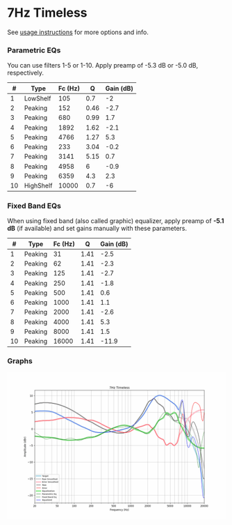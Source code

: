 # 7Hz Timeless
See [usage instructions](https://github.com/jaakkopasanen/AutoEq#usage) for more options and info.

### Parametric EQs
You can use filters 1-5 or 1-10. Apply preamp of -5.3 dB or -5.0 dB, respectively.

|   # | Type      |   Fc (Hz) |    Q |   Gain (dB) |
|-----|-----------|-----------|------|-------------|
|   1 | LowShelf  |       105 | 0.7  |        -2   |
|   2 | Peaking   |       152 | 0.46 |        -2.7 |
|   3 | Peaking   |       680 | 0.99 |         1.7 |
|   4 | Peaking   |      1892 | 1.62 |        -2.1 |
|   5 | Peaking   |      4766 | 1.27 |         5.3 |
|   6 | Peaking   |       233 | 3.04 |        -0.2 |
|   7 | Peaking   |      3141 | 5.15 |         0.7 |
|   8 | Peaking   |      4958 | 6    |        -0.9 |
|   9 | Peaking   |      6359 | 4.3  |         2.3 |
|  10 | HighShelf |     10000 | 0.7  |        -6   |

### Fixed Band EQs
When using fixed band (also called graphic) equalizer, apply preamp of **-5.1 dB** (if available) and set gains manually with these parameters.

|   # | Type    |   Fc (Hz) |    Q |   Gain (dB) |
|-----|---------|-----------|------|-------------|
|   1 | Peaking |        31 | 1.41 |        -2.5 |
|   2 | Peaking |        62 | 1.41 |        -2.3 |
|   3 | Peaking |       125 | 1.41 |        -2.7 |
|   4 | Peaking |       250 | 1.41 |        -1.8 |
|   5 | Peaking |       500 | 1.41 |         0.6 |
|   6 | Peaking |      1000 | 1.41 |         1.1 |
|   7 | Peaking |      2000 | 1.41 |        -2.6 |
|   8 | Peaking |      4000 | 1.41 |         5.3 |
|   9 | Peaking |      8000 | 1.41 |         1.5 |
|  10 | Peaking |     16000 | 1.41 |       -11.9 |

### Graphs
![](./7Hz%20Timeless.png)
